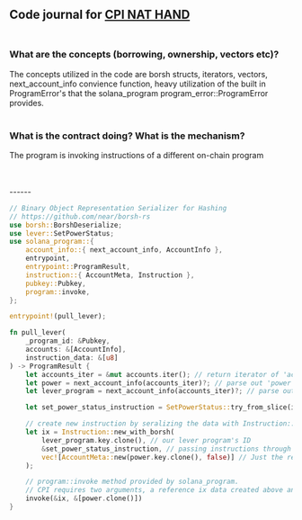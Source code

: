 ## Code journal for [CPI NAT HAND](https://github.com/solana-developers/program-examples/blob/main/basics/cross-program-invocation/native/programs/hand/src/lib.rs) <br> <br>

### What are the concepts (borrowing, ownership, vectors etc)?
The concepts utilized in the code are borsh structs, iterators, vectors, next_account_info convience function, heavy utilization of the built in ProgramError's that the solana_program program_error::ProgramError provides.   <br> <br>

### What is the contract doing? What is the mechanism? 
The program is invoking instructions of a different on-chain program <br> <br>

<br>
------
<br>

```rust
// Binary Object Representation Serializer for Hashing
// https://github.com/near/borsh-rs
use borsh::BorshDeserialize;
use lever::SetPowerStatus;
use solana_program::{
    account_info::{ next_account_info, AccountInfo },
    entrypoint,
    entrypoint::ProgramResult,
    instruction::{ AccountMeta, Instruction },
    pubkey::Pubkey,
    program::invoke,
};

entrypoint!(pull_lever);

fn pull_lever(
    _program_id: &Pubkey,
    accounts: &[AccountInfo],
    instruction_data: &[u8]
) -> ProgramResult {
    let accounts_iter = &mut accounts.iter(); // return iterator of 'accounts' AccountInfo struct  (2)
    let power = next_account_info(accounts_iter)?; // parse out 'power' account
    let lever_program = next_account_info(accounts_iter)?; // parse out 'lever_program' account

    let set_power_status_instruction = SetPowerStatus::try_from_slice(instruction_data)?; // deserealize instruction data with try_from_slice from setPowerStatus (CPI NAT LEVER) and return instruction data 

    // create new instruction by seralizing the data with Instruction::new_with_borsh
    let ix = Instruction::new_with_borsh(
        lever_program.key.clone(), // our lever program's ID
        &set_power_status_instruction, // passing instructions through from SetPowerStatus::try_from_slice(ix_data)
        vec![AccountMeta::new(power.key.clone(), false)] // Just the required account for the other program
    );

    // program::invoke method provided by solana_program.
    // CPI requires two arguments, a reference ix data created above and a reference to our our power account
    invoke(&ix, &[power.clone()])
}
```

